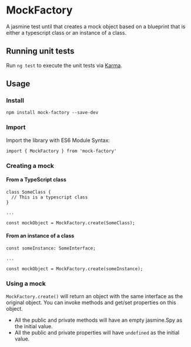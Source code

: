# MockFactory

A jasmine test until that creates a mock object based on a blueprint that is either a typescript class or an instance of a class.

## Running unit tests

Run `ng test` to execute the unit tests via [Karma](https://karma-runner.github.io).

## Usage
### Install
`npm install mock-factory --save-dev`

### Import
Import the library with ES6 Module Syntax:
```
import { MockFactory } from 'mock-factory'
```

### Creating a mock

#### From a TypeScript class
```
class SomeClass {
  // This is a typescript class
}

...

const mockObject = MockFactory.create(SomeClass);
```

#### From an instance of a class
```
const someInstance: SomeInterface;

...

const mockObject = MockFactory.create(someInstance);
```

### Using a mock
`MockFactory.create()` will return an object with the same interface as the original object. You can invoke methods and get/set properties on this object. 

 * All the public and private methods will have an empty jasmine.Spy as the initial value. 
 * All the public and private properties will have `undefined` as the initial value.

